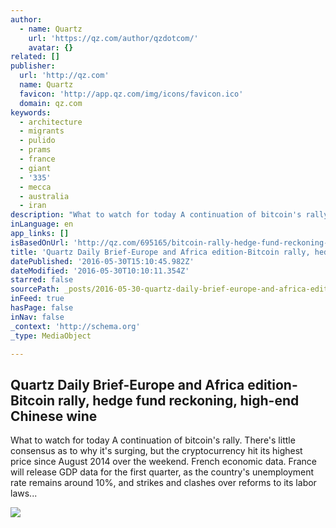 ```yaml
---
author:
  - name: Quartz
    url: 'https://qz.com/author/qzdotcom/'
    avatar: {}
related: []
publisher:
  url: 'http://qz.com'
  name: Quartz
  favicon: 'http://app.qz.com/img/icons/favicon.ico'
  domain: qz.com
keywords:
  - architecture
  - migrants
  - pulido
  - prams
  - france
  - giant
  - '335'
  - mecca
  - australia
  - iran
description: "What to watch for today A continuation of bitcoin's rally. There's little consensus as to why it's surging, but the cryptocurrency hit its highest price since August 2014 over the weekend. French economic data. France will release GDP data for the first quarter, as the country's unemployment rate remains around 10%, and strikes and clashes over reforms to its labor laws..."
inLanguage: en
app_links: []
isBasedOnUrl: 'http://qz.com/695165/bitcoin-rally-hedge-fund-reckoning-high-end-chinese-wine/'
title: 'Quartz Daily Brief-Europe and Africa edition-Bitcoin rally, hedge fund reckoning, high-end Chinese wine'
datePublished: '2016-05-30T15:10:45.982Z'
dateModified: '2016-05-30T10:10:11.354Z'
starred: false
sourcePath: _posts/2016-05-30-quartz-daily-brief-europe-and-africa-edition-bitcoin-rally.md
inFeed: true
hasPage: false
inNav: false
_context: 'http://schema.org'
_type: MediaObject

---
```

<article style=""><h1>Quartz Daily Brief-Europe and Africa edition-Bitcoin rally, hedge fund reckoning, high-end Chinese wine</h1><p>What to watch for today A continuation of bitcoin's rally. There's little consensus as to why it's surging, but the cryptocurrency hit its highest price since August 2014 over the weekend. French economic data. France will release GDP data for the first quarter, as the country's unemployment rate remains around 10%, and strikes and clashes over reforms to its labor laws...</p><img src="http://app.qz.com/img/qz_og_img.png" /></article>